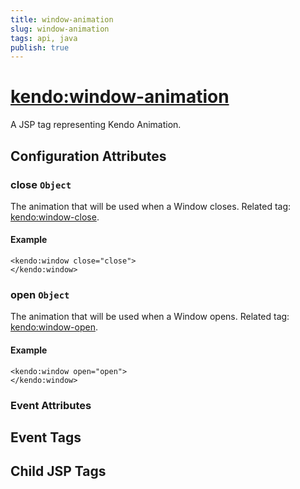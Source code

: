 ```yaml
---
title: window-animation
slug: window-animation
tags: api, java
publish: true
---
```


# <kendo:window-animation>
A JSP tag representing Kendo Animation.

## Configuration Attributes


### close `Object`

The animation that will be used when a Window closes. Related tag: [<kendo:window-close>](#kendo-window-close). 

#### Example
    <kendo:window close="close">
    </kendo:window>



### open `Object`

The animation that will be used when a Window opens. Related tag: [<kendo:window-open>](#kendo-window-open). 

#### Example
    <kendo:window open="open">
    </kendo:window>



### Event Attributes

## Event Tags


## Child JSP Tags

